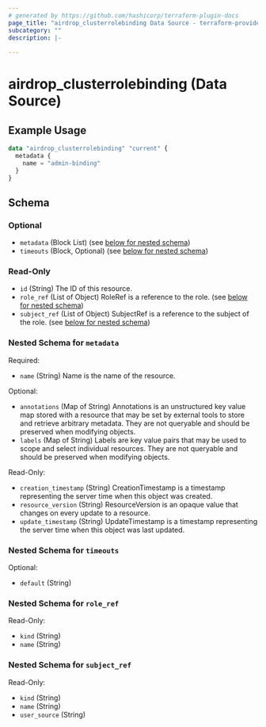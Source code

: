 ```yaml
---
# generated by https://github.com/hashicorp/terraform-plugin-docs
page_title: "airdrop_clusterrolebinding Data Source - terraform-provider-airdrop"
subcategory: ""
description: |-
  
---
```


# airdrop_clusterrolebinding (Data Source)



## Example Usage

```terraform
data "airdrop_clusterrolebinding" "current" {
  metadata {
    name = "admin-binding"
  }
}
```

<!-- schema generated by tfplugindocs -->
## Schema

### Optional

- `metadata` (Block List) (see [below for nested schema](#nestedblock--metadata))
- `timeouts` (Block, Optional) (see [below for nested schema](#nestedblock--timeouts))

### Read-Only

- `id` (String) The ID of this resource.
- `role_ref` (List of Object) RoleRef is a reference to the role. (see [below for nested schema](#nestedatt--role_ref))
- `subject_ref` (List of Object) SubjectRef is a reference to the subject of the role. (see [below for nested schema](#nestedatt--subject_ref))

<a id="nestedblock--metadata"></a>
### Nested Schema for `metadata`

Required:

- `name` (String) Name is the name of the resource.

Optional:

- `annotations` (Map of String) Annotations is an unstructured key value map stored with a resource that may be set by external tools to store and retrieve arbitrary metadata. They are not queryable and should be preserved when modifying objects.
- `labels` (Map of String) Labels are key value pairs that may be used to scope and select individual resources. They are not queryable and should be preserved when modifying objects.

Read-Only:

- `creation_timestamp` (String) CreationTimestamp is a timestamp representing the server time when this object was created.
- `resource_version` (String) ResourceVersion is an opaque value that changes on every update to a resource.
- `update_timestamp` (String) UpdateTimestamp is a timestamp representing the server time when this object was last updated.


<a id="nestedblock--timeouts"></a>
### Nested Schema for `timeouts`

Optional:

- `default` (String)


<a id="nestedatt--role_ref"></a>
### Nested Schema for `role_ref`

Read-Only:

- `kind` (String)
- `name` (String)


<a id="nestedatt--subject_ref"></a>
### Nested Schema for `subject_ref`

Read-Only:

- `kind` (String)
- `name` (String)
- `user_source` (String)
